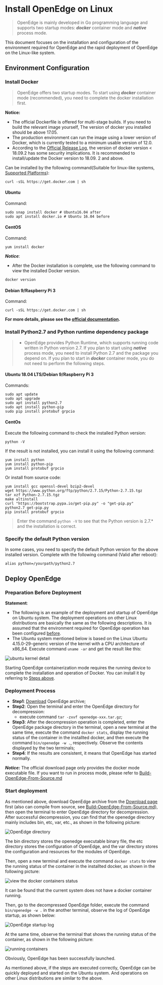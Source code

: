# Install OpenEdge on Linux

> OpenEdge is mainly developed in Go programming language and supports two startup modes: ***docker*** container mode and ***native*** process mode.

This document focuses on the installation and configuration of the environment required for OpenEdge and the rapid deployment of OpenEdge on the Linux-like system.

## Environment Configuration

### Install Docker

> OpenEdge offers two startup modes. To start using ***docker*** container mode (recommended), you need to complete the docker installation first.

**Notice:**

+ The official Dockerfile is offered for multi-stage builds. If you need to build the relevant image yourself, The version of docker you installed should be above 17.05.
+ The production environment can run the image using a lower version of Docker, which is currently tested to a minimum usable version of 12.0.
+ According to the [Official Release Log](https://docs.docker.com/engine/release-notes/#18092), the version of docker version < 18.09.2 has some security implications. It is recommended to install/update the Docker version to 18.09. 2 and above.

Can be installed by the following command(Suitable for linux-like systems, [Supported Platforms](./Support-platforms.md)):

```shell
curl -sSL https://get.docker.com | sh
```

#### Ubuntu

Command:

```shell
sudo snap install docker # Ubuntu16.04 after
sudo apt install docker.io # Ubuntu 16.04 before
```

#### CentOS

Command:

```shell
yum install docker
```

***Notice***: 

+ After the Docker installation is complete, use the following command to view the installed Docker version.

```shell
docker version
```

#### Debian 9/Raspberry Pi 3

Command:

```shell
curl -sSL https://get.docker.com | sh
```

**For more details, please see the [official documentation](https://docs.docker.com/install/).**

### Install Python2.7 and Python runtime dependency package

> + OpenEdge provides Python Runtime, which supports running code written in Python version 2.7. If you plan to start using ***native*** process mode, you need to install Python 2.7 and the package you depend on. If you plan to start in ***docker*** container mode, you do not need to perform the following steps.

#### Ubuntu 18.04 LTS/Debian 9/Raspberry Pi 3

Commands:

```shell
sudo apt update
sudo apt upgrade
sudo apt install python2.7
sudo apt install python-pip
sudo pip install protobuf grpcio
```

#### CentOs 

Execute the following command to check the installed Python version:

```shell
python -V
```

If the result is not installed, you can install it using the following command:

```shell
yum install python
yum install python-pip
yum install protobuf grpcio
```

Or install from source code:

```shell
yum install gcc openssl-devel bzip2-devel
wget https://www.python.org/ftp/python/2.7.15/Python-2.7.15.tgz
tar xzf Python-2.7.15.tgz
make altinstall
curl "https://bootstrap.pypa.io/get-pip.py" -o "get-pip.py"
python2.7 get-pip.py
pip install protobuf grpcio
```

> Enter the command `python -V` to see that the Python version is 2.7.* and the installation is correct.

### Specify the default Python version

In some cases, you need to specify the default Python version for the above installed version. Complete with the following command (Valid after reboot):

```shell
alias python=/yourpath/python2.7
```

## Deploy OpenEdge

### Preparation Before Deployment

**Statement**:

+ The following is an example of the deployment and startup of OpenEdge on Ubuntu system. The deployment operations on other Linux distributions are basically the same as the following descriptions. It is assumed that the environment required for OpenEdge operation has been configured [before](#Environment-Configuration).
+ The Ubuntu system mentioned below is based on the Linux Ubuntu 4.15.0-29-generic version of the kernel with a CPU architecture of x86_64. Execute command `uname -ar` and get the result like this:

![ubuntu kernel detail](../../images/setup/os-ubuntu.png)

Starting OpenEdge containerization mode requires the running device to complete the installation and operation of Docker. You can install it by referring to [Steps above](#Install-Docker).

### Deployment Process

- **Step1**: [Download](../Resources-download.md) OpenEdge archive;
- **Step2**: Open the terminal and enter the OpenEdge directory for decompression:
	- execute command `tar -zxvf openedge-xxx.tar.gz`;
- **Step3**: After the decompression operation is completed, enter the OpenEdge package directory in the terminal, open a new terminal at the same time, execute the command `docker stats`, display the running status of the container in the installted docker, and then execute the command `bin/openedge -w .`, respectively. Observe the contents displayed by the two terminals;
- **Step4**: If the results are consistent, it means that OpenEdge has started normally.

***Notice:*** The official download page only provides the docker mode executable file. If you want to run in process mode, please refer to [Build-OpenEdge-From-Source.md](./Build-OpenEdge-from-Source.md)

### Start deployment

As mentioned above, download OpenEdge archive from the [Download page](../Resources-download.md) first (also can compile from source, see [Build-OpenEdge-From-Source.md](./Build-OpenEdge-from-Source.md)), then open the terminal to enter OpenEdge directory for decompression. After successful decompression, you can find that the openedge directory mainly includes bin, etc, var, etc., as shown in the following picture:

![OpenEdge directory](../../images/setup/openedge-dir.png)

The bin directory stores the openedge executable binary file, the etc directory stores the configuration of OpenEdge, and the var directory stores the configuration and resources for the modules of OpenEdge.

Then, open a new terminal and execute the command `docker stats` to view the running status of the container in the installted docker, as shown in the following picture:

![view the docker containers status](../../images/setup/docker-stats-before.png)

It can be found that the current system does not have a docker container running.

Then, go to the decompressed OpenEdge folder, execute the command `bin/openedge -w .` in the another terminal, observe the log of OpenEdge startup, as shown below:

![OpenEdge startup log](../../images/setup/docker-openedge-start.png)

At the same time, observe the terminal that shows the running status of the container, as shown in the following picture:

![running containers](../../images/setup/docker-stats-after.png)

Obviously, OpenEdge has been successfully launched.

As mentioned above, if the steps are executed correctly, OpenEdge can be quickly deployed and started on the Ubuntu system. And operations on other Linux distributions are similar to the above.